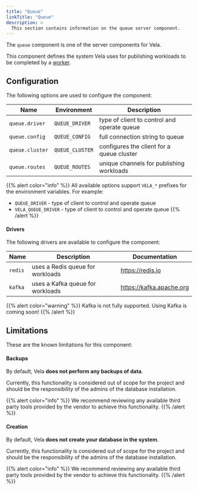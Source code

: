 ```yaml
---
title: "Queue"
linkTitle: "Queue"
description: >
  This section contains information on the queue server component.
---
```


The `queue` component is one of the server components for Vela.

This component defines the system Vela uses for publishing workloads to be completed by a [worker](/docs/concepts/infrastructure/worker).

## Configuration

The following options are used to configure the component:

| Name            | Environment     | Description                                 |
| --------------- | --------------- | ------------------------------------------- |
| `queue.driver`  | `QUEUE_DRIVER`  | type of client to control and operate queue |
| `queue.config`  | `QUEUE_CONFIG`  | full connection string to queue             |
| `queue.cluster` | `QUEUE_CLUSTER` | configures the client for a queue cluster   |
| `queue.routes`  | `QUEUE_ROUTES`  | unique channels for publishing workloads    |

{{% alert color="info" %}}
All available options support `VELA_*` prefixes for the environment variables. For example:
* `QUEUE_DRIVER` - type of client to control and operate queue
* `VELA_QUEUE_DRIVER` - type of client to control and operate queue
{{% /alert %}}

#### Drivers

The following drivers are available to configure the component:

| Name    | Description                      | Documentation            |
| ------- | -------------------------------- | ------------------------ |
| `redis` | uses a Redis queue for workloads | https://redis.io         |
| `kafka` | uses a Kafka queue for workloads | https://kafka.apache.org |

{{% alert color="warning" %}}
Kafka is not fully supported. Using Kafka is coming soon!
{{% /alert %}}

## Limitations

These are the known limitations for this component:

#### Backups

By default, Vela **does not perform any backups of data**.

Currently, this functionality is considered out of scope for the project and should be the responsibility of the admins of the database installation.

{{% alert color="info" %}}
We recommend reviewing any available third party tools provided by the vendor to achieve this functionality.
{{% /alert %}}

#### Creation

By default, Vela **does not create your database in the system**.

Currently, this functionality is considered out of scope for the project and should be the responsibility of the admins of the database installation.

{{% alert color="info" %}}
We recommend reviewing any available third party tools provided by the vendor to achieve this functionality.
{{% /alert %}}
